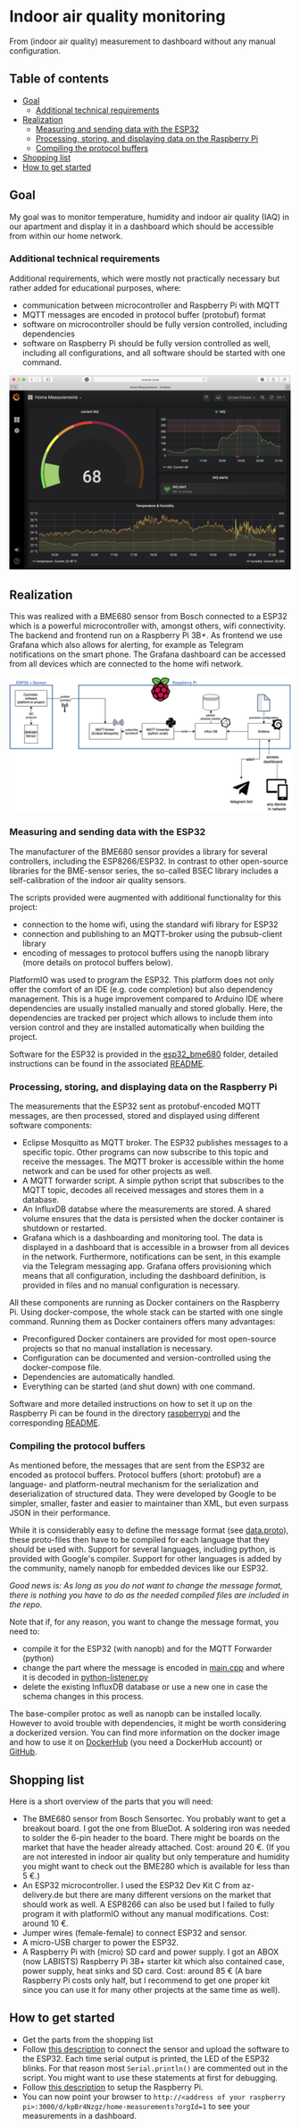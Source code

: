 # Indoor air quality monitoring
From (indoor air quality) measurement to dashboard without any manual configuration.

## Table of contents
* [Goal](#Goal)
  * [Additional technical requirements](#Additional-technical-requirements)
* [Realization](#Realization)
  * [Measuring and sending data with the ESP32](#Measuring-and-sending-data-with-the-ESP32)
  * [Processing, storing, and displaying data on the Raspberry Pi](#Processing,-storing,-and-displaying-data-on-the-Raspberry-Pi)
  * [Compiling the protocol buffers](#Compiling-the-protocol-buffers)
* [Shopping list](#Shopping-list)
* [How to get started](#How-to-get-started)


## Goal
My goal was to monitor temperature, humidity and indoor air quality (IAQ) in our apartment and display it in a dashboard which should be accessible from within our home network.

### Additional technical requirements
Additional requirements, which were mostly not practically necessary but rather added for educational purposes, where:
* communication between microcontroller and Raspberry Pi with MQTT
* MQTT messages are encoded in protocol buffer (protobuf) format
* software on microcontroller should be fully version controlled, including dependencies
* software on Raspberry Pi should be fully version controlled as well, including all configurations, and all software should be started with one command.

![screenshot of dashboard missing](./images/dashboard.png)

## Realization
This was realized with a BME680 sensor from Bosch connected to a ESP32 which is a powerful microcontroller with, amongst others, wifi connectivity. The backend and frontend run on a Raspberry Pi 3B+. As frontend we use Grafana which also allows for alerting, for example as Telegram notifications on the smart phone. The Grafana dashboard can be accessed from all devices which are connected to the home wifi network.

![image missing](./images/schematics.png "Schematics")

### Measuring and sending data with the ESP32
The manufacturer of the BME680 sensor provides a library for several controllers, including the ESP8266/ESP32. In contrast to other open-source libraries for the BME-sensor series, the so-called BSEC library includes a self-calibration of the indoor air quality sensors.

The scripts provided were augmented with additional functionality for this project:
* connection to the home wifi, using the standard wifi library for ESP32
* connection and publishing to an MQTT-broker using the pubsub-client library
* encoding of messages to protocol buffers using the nanopb library (more details on protocol buffers below).

PlatformIO was used to program the ESP32. This platform does not only offer the comfort of an IDE (e.g. code completion) but also dependency management. This is a huge improvement compared to Arduino IDE where dependencies are usually installed manually and stored globally. Here, the dependencies are tracked per project which allows to include them into version control and they are installed automatically when building the project. 

Software for the ESP32 is provided in the [esp32_bme680](./esp32_bme680/) folder, detailed instructions can be found in the associated [README](./esp32_bme680/README.md).

### Processing, storing, and displaying data on the Raspberry Pi
The measurements that the ESP32 sent as protobuf-encoded MQTT messages, are then processed, stored and displayed using different software components:
* Eclipse Mosquitto as MQTT broker. The ESP32 publishes messages to a specific topic. Other programs can now subscribe to this topic and receive the messages. The MQTT broker is accessible within the home network and can be used for other projects as well.
* A MQTT forwarder script. A simple python script that subscribes to the MQTT topic, decodes all received messages and stores them in a database.
* An InfluxDB databse where the measurements are stored. A shared volume ensures that the data is persisted when the docker container is shutdown or restarted.
* Grafana which is a dashboarding and monitoring tool. The data is displayed in a dashboard that is accessible in a browser from all devices in the network. Furthermore, notifications can be sent, in this example via the Telegram messaging app. Grafana offers provisioning which means that all configuration, including the dashboard definition, is provided in files and no manual configuration is necessary. 

All these components are running as Docker containers on the Raspberry Pi. Using docker-compose, the whole stack can be started with one single command. Running them as Docker containers offers many advantages:
* Preconfigured Docker containers are provided for most open-source projects so that no manual installation is necessary.
* Configuration can be documented and version-controlled using the docker-compose file.
* Dependencies are automatically handled.
* Everything can be started (and shut down) with one command.

Software and more detailed instructions on how to set it up on the Raspberry Pi can be found in the directory [raspberrypi](./raspberrypi/) and the corresponding [README](./raspberrypi/README.md).

### Compiling the protocol buffers
As mentioned before, the messages that are sent from the ESP32 are encoded as protocol buffers. Protocol buffers (short: protobuf) are a language- and platform-neutral mechanism for the serialization and deserialization of structured data. They were developed by Google to be simpler, smaller, faster and easier to maintainer than XML, but even surpass JSON in their performance.

While it is considerably easy to define the message format (see [data.proto](esp32_bme680/src/data.proto)), these proto-files then have to be compiled for each language that they should be used with. Support for several languages, including python, is provided with Google's compiler. Support for other languages is added by the community, namely nanopb for embedded devices like our ESP32.

*Good news is: As long as you do not want to change the message format, there is nothing you have to do as the needed compiled files are included in the repo.*

Note that if, for any reason, you want to change the message format, you need to:
* compile it for the ESP32 (with nanopb) and for the MQTT Forwarder (python)
* change the part where the message is encoded in [main.cpp](esp32_bme680/src/main.cpp) and where it is decoded in [python-listener.py](raspberrypi/mqtt-forwarder/python-listener.py)
* delete the existing InfluxDB database or use a new one in case the schema changes in this process.

The base-compiler protoc as well as nanopb can be installed locally. However to avoid trouble with dependencies, it might be worth considering a dockerized version. You can find more information on the docker image and how to use it on [DockerHub](https://hub.docker.com/repository/docker/buschg/protobuf-compiler/general) (you need a DockerHub account) or [GitHub](https://github.com/gbusch/protobuf-compiler).


## Shopping list
Here is a short overview of the parts that you will need:
* The BME680 sensor from Bosch Sensortec. You probably want to get a breakout board. I got the one from BlueDot. A soldering iron was needed to solder the 6-pin header to the board. There might be boards on the market that have the header already attached. Cost: around 20 €. (If you are not interested in indoor air quality but only temperature and humidity you might want to check out the BME280 which is available for less than 5 €.)
* An ESP32 microcontroller. I used the ESP32 Dev Kit C from az-delivery.de but there are many different versions on the market that should work as well. A ESP8266 can also be used but I failed to fully program it with platformIO without any manual modifications. Cost: around 10 €.
* Jumper wires (female-female) to connect ESP32 and sensor.
* A micro-USB charger to power the ESP32.
* A Raspberry Pi with (micro) SD card and power supply. I got an ABOX (now LABISTS) Raspberry Pi 3B+ starter kit which also contained case, power supply, heat sinks and SD card. Cost: around 85 € (A bare Raspberry Pi costs only half, but I recommend to get one proper kit since you can use it for many other projects at the same time as well).


## How to get started
* Get the parts from the shopping list
* Follow [this description](./esp32_bme680/README.md) to connect the sensor and upload the software to the ESP32. Each time serial output is printed, the LED of the ESP32 blinks. For that reason most ```Serial.println()``` are commented out in the script. You might want to use these statements at first for debugging.
* Follow [this description](./raspberrypi/README.md) to setup the Raspberry Pi.
* You can now point your browser to ```http://<address of your raspberry pi>:3000/d/kpBr4Nzgz/home-measurements?orgId=1``` to see your measurements in a dashboard.